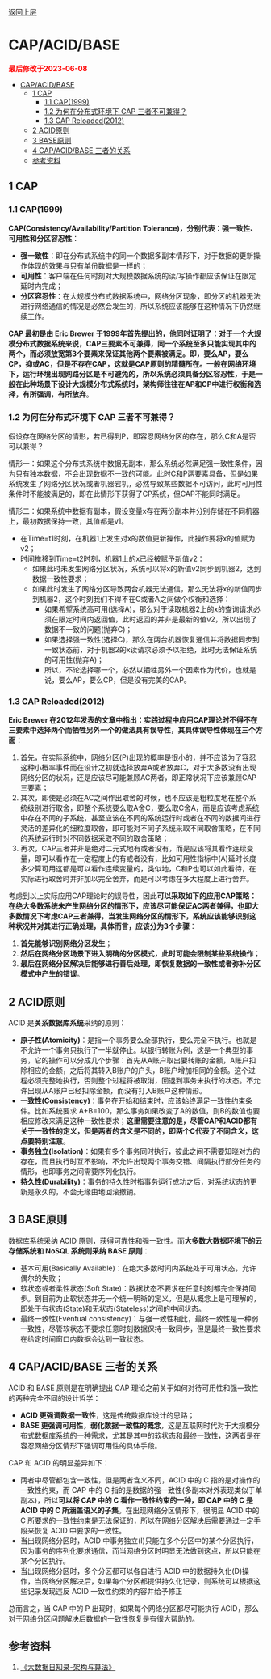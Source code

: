 [返回上层](./README.md)

# CAP/ACID/BASE

<strong><font color="red">最后修改于2023-06-08</font></strong>

- [CAP/ACID/BASE](#capacidbase)
  - [1 CAP](#1-cap)
    - [1.1 CAP(1999)](#11-cap1999)
    - [1.2 为何在分布式环境下 CAP 三者不可兼得？](#12-为何在分布式环境下-cap-三者不可兼得)
    - [1.3 CAP Reloaded(2012)](#13-cap-reloaded2012)
  - [2 ACID原则](#2-acid原则)
  - [3 BASE原则](#3-base原则)
  - [4 CAP/ACID/BASE 三者的关系](#4-capacidbase-三者的关系)
  - [参考资料](#参考资料)


## 1 CAP
### 1.1 CAP(1999)
**CAP(Consistency/Availability/Partition Tolerance)，分别代表：强一致性、可用性和分区容忍性**：
* **强一致性**：即在分布式系统中的同一个数据多副本情形下，对于数据的更新操作体现的效果与只有单份数据是一样的；
* **可用性**：客户端在任何时刻对大规模数据系统的读/写操作都应该保证在限定延时内完成；
* **分区容忍性**：在大规模分布式数据系统中，网络分区现象，即分区的机器无法进行网络通信的情况是必然会发生的，所以系统应该能够在这种情况下仍然继续工作。

**CAP 最初是由 Eric Brewer 于1999年首先提出的，他同时证明了：对于一个大规模分布式数据系统来说，CAP三要素不可兼得，同一个系统至多只能实现其中的两个，而必须放宽第3个要素来保证其他两个要素被满足。即，要么AP，要么CP，抑或AC，但是不存在CAP，这就是CAP原则的精髓所在。一般在网络环境下，运行环境出现网路分区是不可避免的，所以系统必须具备分区容忍性，于是一般在此种场景下设计大规模分布式系统时，架构师往往在AP和CP中进行权衡和选择，有所强调，有所放弃**。

### 1.2 为何在分布式环境下 CAP 三者不可兼得？
假设存在网络分区的情形，若已得到P，即容忍网络分区的存在，那么C和A是否可以兼得？

情形一：如果这个分布式系统中数据无副本，那么系统必然满足强一致性条件，因为只有独本数据，不会出现数据不一致的可能。此时C和P两要素具备，但是如果系统发生了网络分区状况或者机器宕机，必然导致某些数据不可访问，此时可用性条件时不能被满足的，即在此情形下获得了CP系统，但CAP不能同时满足。

情形二：如果系统中数据有副本，假设变量x存在两份副本并分别存储在不同机器上，最初数据保持一致，其值都是v1。
* 在Time=t1时刻，在机器1上发生对x的数值更新操作，此操作要将x的值赋为v2；
* 时间推移到Time=t2时刻，机器1上的x已经被赋予新值v2：
  * 如果此时未发生网络分区状况，系统可以将x的新值v2同步到机器2，达到数据一致性要求；
  * 如果此时发生了网络分区导致两台机器无法通信，那么无法将x的新值同步到机器2，这个时刻我们不得不在C或者A之间做个权衡和选择：
    * 如果希望系统高可用(选择A)，那么对于读取机器2上的x的查询请求必须在限定时间内返回值，此时返回的并非是最新的值v2，所以出现了数据不一致的问题(抛弃C)；
    * 如果选择强一致性(选择C)，那么在两台机器恢复通信并将数据同步到一致状态前，对于机器2的x读请求必须予以拒绝，此时无法保证系统的可用性(抛弃A)；
    * 所以，不论选择哪一个，必然以牺牲另外一个因素作为代价，也就是说，要么AP，要么CP，但是没有完美的CAP。


### 1.3 CAP Reloaded(2012)
**Eric Brewer 在2012年发表的文章中指出：实践过程中应用CAP理论时不得不在三要素中选择两个而牺牲另外一个的做法具有误导性，其具体误导性体现在三个方面**：
1. 首先，在实际系统中，网络分区(P)出现的概率是很小的，并不应该为了容忍这种小概率事件而在设计之初就选择放弃A或者放弃C，对于大多数没有出现网络分区的状况，还是应该尽可能兼顾AC两者，即正常状况下应该兼顾CAP三要素；
2. 其次，即使是必须在AC之间作出取舍的时候，也不应该是粗粒度地在整个系统级别进行取舍，即整个系统要么取A舍C，要么取C舍A，而是应该考虑系统中存在不同的子系统，甚至应该在不同的系统运行时或者在不同的数据间进行灵活的差异化的细粒度取舍，即可能对不同子系统采取不同取舍策略，在不同的系统运行时对不同数据采取不同的取舍策略；
3. 再次，CAP三者并非是绝对二元式地有或者没有，而是应该将其看作连续变量，即可以看作在一定程度上的有或者没有，比如可用性指标中(A)延时长度多少算可用这都是可以看作连续变量的，类似地，C和P也可以如此看待，在实际进行取舍时并非加以完全舍弃，而是可以考虑在多大程度上进行舍弃。

考虑到以上实际应用CAP理论时的误导性，因此**可以采取如下的应用CAP策略：在绝大多数系统未产生网络分区的情形下，应该尽可能保证AC两者兼得，也即大多数情况下考虑CAP三者兼得，当发生网络分区的情形下，系统应该能够识别这种状况并对其进行正确处理，具体而言，应该分为3个步骤**：
1. **首先能够识别网络分区发生**；
2. **然后在网络分区场景下进入明确的分区模式，此时可能会限制某些系统操作**；
3. **最后在网络分区解决后能够进行善后处理，即恢复数据的一致性或者弥补分区模式中产生的错误**。

## 2 ACID原则
ACID 是**关系数据库系统**采纳的原则：
* **原子性(Atomicity)**：是指一个事务要么全部执行，要么完全不执行。也就是不允许一个事务只执行了一半就停止。以银行转账为例，这是一个典型的事务，它的操作可以分成几个步骤：首先从A账户取出要转账的金额，A账户扣除相应的金额，之后将其转入B账户的户头，B账户增加相同的金额。这个过程必须完整地执行，否则整个过程将被取消，回退到事务未执行的状态。不允许出现从A账户已经扣除金额，而没有打入B账户这种情形。
* **一致性(Consistency)**：事务在开始和结束时，应该始终满足一致性约束条件。比如系统要求 A+B=100，那么事务如果改变了A的数值，则B的数值也要相应修改来满足这种一致性要求；**这里需要注意的是，尽管CAP和ACID都有关于一致性的定义，但是两者的含义是不同的，即两个C代表了不同含义，这点要特别注意**。
* **事务独立(Isolation)**：如果有多个事务同时执行，彼此之间不需要知晓对方的存在，而且执行时互不影响，不允许出现两个事务交错、间隔执行部分任务的情形，也即事务之间需要序列化执行。
* **持久性(Durability)**：事务的持久性时指事务运行成功之后，对系统状态的更新是永久的，不会无缘由地回滚撤销。

## 3 BASE原则
数据库系统采纳 ACID 原则，获得可靠性和强一致性。而**大多数大数据环境下的云存储系统和 NoSQL 系统则采纳 BASE 原则**：
* 基本可用(Basically Available)：在绝大多数时间内系统处于可用状态，允许偶尔的失败；
* 软状态或者柔性状态(Soft State)：数据状态不要求在任意时刻都完全保持同步。到目前为止软状态并无一个统一明晰的定义，但是从概念上是可理解的，即处于有状态(State)和无状态(Stateless)之间的中间状态。
* 最终一致性(Eventual consistency)：与强一致性相比，最终一致性是一种弱一致性，尽管软状态不要求任意时刻数据保持一致同步，但是最终一致性要求在给定时间窗口内数据会达到一致状态。

## 4 CAP/ACID/BASE 三者的关系
ACID 和 BASE 原则是在明确提出 CAP 理论之前关于如何对待可用性和强一致性的两种完全不同的设计哲学：
* **ACID 更强调数据一致性**，这是传统数据库设计的思路；
* **BASE 更强调可用性，弱化数据一致性的概念**，这是互联网时代对于大规模分布式数据库系统的一种需求，尤其是其中的软状态和最终一致性，这两者是在容忍网络分区情形下强调可用性的具体手段。

CAP 和 ACID 的明显差异如下：
* 两者中尽管都包含一致性，但是两者含义不同，ACID 中的 C 指的是对操作的一致性约束，而 CAP 中的 C 指的是数据的强一致性(多副本对外表现类似于单副本)，所以**可以将 CAP 中的 C 看作一致性约束的一种，即 CAP 中的 C 是 ACID 中的 C 所涵盖语义的子集**。在出现网络分区情形下，很明显 ACID 中的 C 所要求的一致性约束是无法保证的，所以在网络分区解决后需要通过一定手段来恢复 ACID 中要求的一致性。
* 当出现网络分区时，ACID 中事务独立(I)只能在多个分区中的某个分区执行，因为事务的序列化要求通信，而当网络分区时明显无法做到这点，所以只能在某个分区执行。
* 当出现网络分区时，多个分区都可以各自进行 ACID 中的数据持久化(D)操作，当网络分区解决后，如果每个分区都提供持久化记录，则系统可以根据这些记录发现违反 ACID 一致性约束的内容并给予修正

总而言之，当 CAP 中的 P 出现时，如果每个网络分区都尽可能执行 ACID，那么对于网络分区问题解决后数据的一致性恢复是有很大帮助的。

## 参考资料
1. [《大数据日知录-架构与算法》](https://book.douban.com/subject/25984046/)